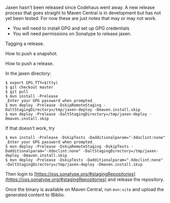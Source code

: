 Jaxen hasn't been released since Codehaus went away. A new release process that goes straight to Maven Central is in development but has not yet been tested. For now these are just notes that may or may not work.

* You will need to install GPG and set up GPG credentials
* You will need permissions on Sonatype to release jaxen.

Tagging a release. 

How to push a snapshot.


How to push a release.

In the jaxen directory:

```
$ export GPG_TTY=$(tty)
$ git checkout master
$ git pull
$ mvn install -Prelease 
_Enter your GPG password when prompted_
$ mvn deploy -Prelease -DskipRemoteStaging -DaltStagingDirectory=/tmp/jaxen-deploy -Dmaven.install.skip
$ mvn deploy -Prelease -DaltStagingDirectory=/tmp/jaxen-deploy -Dmaven.install.skip
```

If that doesn't work, try 

```
$ mvn install -Prelease -DskipTests -Dadditionalparam="-Xdoclint:none"
_Enter your GPG password when prompted_
$ mvn deploy -Prelease -DskipRemoteStaging -DskipTests -Dadditionalparam="-Xdoclint:none" -DaltStagingDirectory=/tmp/jaxen-deploy -Dmaven.install.skip
$ mvn deploy -Prelease -DskipTests -Dadditionalparam="-Xdoclint:none" -DaltStagingDirectory=/tmp/jaxen-deploy -Dmaven.install.skip
```

Then login to [https://oss.sonatype.org/#stagingRepositories](https://oss.sonatype.org/#stagingRepositories) and release the repository. 

Once the binary is available on Maven Central, run `mvn:site` and upload the generated content to IBiblio. 